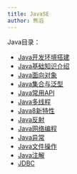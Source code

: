 ```yaml
---
title: JavaSE
author: 熊滔
---
```


Java目录：

- [Java开发环境搭建](/vuepress-blog/Java/JavaSE/Java开发环境搭建)
- [Java基础知识介绍](/vuepress-blog/Java/JavaSE/Java基础知识介绍)
- [Java面向对象](/vuepress-blog/Java/JavaSE/Java面向对象)
- [Java集合与泛型](/vuepress-blog/Java/JavaSE/Java集合与泛型)
- [Java常用API](/vuepress-blog/Java/JavaSE/Java常用API)
- [Java多线程](/vuepress-blog/Java/JavaSE/Java多线程)
- [Java8新特性](/vuepress-blog/Java/JavaSE/Java8特性)
- [Java反射](/vuepress-blog/Java/JavaSE/Java反射)
- [Java网络编程](/vuepress-blog/Java/JavaSE/Java网络编程)
- [Java异常](/vuepress-blog/Java/JavaSE/Java异常)
- [Java文件操作](/vuepress-blog/Java/JavaSE/Java文件操作)
- [Java注解](/vuepress-blog/Java/JavaSE/Java注解)
- [JDBC](/vuepress-blog/Java/JavaSE/JDBC)

<Disqus />